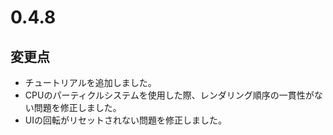 # 0.4.8

## 変更点

- チュートリアルを追加しました。
- CPUのパーティクルシステムを使用した際、レンダリング順序の一貫性がない問題を修正しました。
- UIの回転がリセットされない問題を修正しました。
